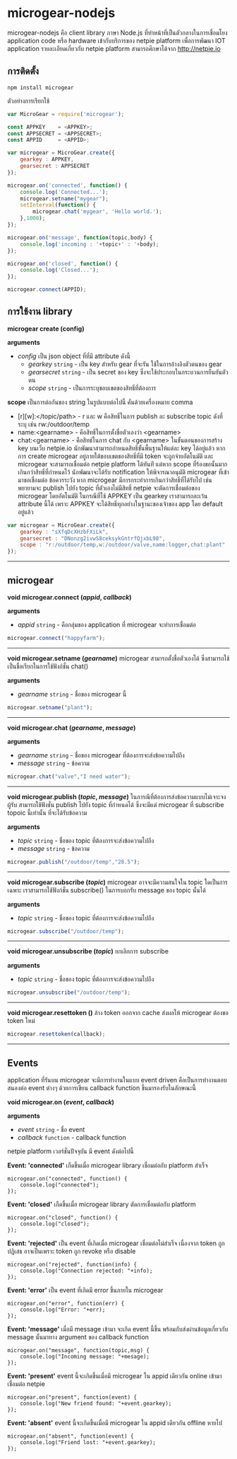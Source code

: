 # microgear-nodejs

microgear-nodejs คือ client library ภาษา Node.js ที่ทำหน้าที่เป็นตัวกลางในการเชื่อมโยง application code หรือ hardware เข้ากับบริการของ netpie platform เพื่อการพัฒนา IOT application รายละเอียดเกี่ยวกับ netpie platform สามารถศึกษาได้จาก http://netpie.io

## การติดตั้ง

```
npm install microgear
```

ตัวอย่างการเรียกใช้
```js
var MicroGear = require('microgear');

const APPKEY    = <APPKEY>;
const APPSECRET = <APPSECRET>;
const APPID     = <APPID>;

var microgear = MicroGear.create({
    gearkey : APPKEY,
    gearsecret : APPSECRET
});

microgear.on('connected', function() {
    console.log('Connected...');
    microgear.setname("mygear");
    setInterval(function() {
        microgear.chat('mygear', 'Hello world.');
    },1000);
});

microgear.on('message', function(topic,body) {
    console.log('incoming : '+topic+' : '+body);
});

microgear.on('closed', function() {
    console.log('Closed...');
});

microgear.connect(APPID);
```
## การใช้งาน library
**microgear create (config)**

**arguments**
* *config* เป็น json object ที่ที่มี attribute ดังนี้
  * *gearkey* `string` - เป็น key สำหรับ gear ที่จะรัน ใช้ในการอ้างอิงตัวตนของ gear
  * *gearsecret* `string` - เป็น secret ของ key ซึ่งจะใช้ประกอบในกระบวนการยืนยันตัวตน
  * *scope* `string` - เป็นการระบุขอบเขตของสิทธิ์ที่ต้องการ

**scope**
เป็นการต่อกันของ string ในรูปแบบต่อไปนี้ คั่นด้วยเครื่องหมาย comma
  * [r][w]:&lt;/topic/path&gt; - r และ w คือสิทธิ์ในการ publish ละ subscribe topic ดังที่ระบุ เช่น rw:/outdoor/temp
  *  name:&lt;gearname&gt; - คือสิทธิ์ในการตั้งชื่อตัวเองว่า &lt;gearname&gt;
  *  chat:&lt;gearname&gt; - คือสิทธ์ในการ chat กับ &lt;gearname&gt;
ในขั้นตอนของการสร้าง key บนเว็บ netpie.io นักพัฒนาสามารถกำหนดสิทธิ์ขั้นพื้นฐานให้แต่ละ key ได้อยู่แล้ว หากการ create microgear อยู่ภายใต้ขอบเขตของสิทธิ์ที่มี token จะถูกจ่ายอัตโนมัติ และ microgear จะสามารถเชื่อมต่อ netpie platform ได้ทันที แต่หาก scope ที่ร้องขอนั้นมากเกินกว่าสิทธิ์ที่กำหนดไว้ นักพัฒนาจะได้รับ notification ให้พิจารณาอนุมัติ microgear ที่เข้ามาขอเชื่อมต่อ ข้อควรระวัง หาก microgear มีการกระทำการเกินกว่าสิทธิ์ที่ได้รับไป เช่น พยายามจะ publish ไปยัง topic ที่ตัวเองไม่มีสิทธิ์ netpie จะตัดการเชื่อมต่อของ microgear โดยอัตโนมัติ ในกรณีที่ใช้ APPKEY เป็น gearkey เราสามารถละเว้น attribute นี้ได้ เพราะ APPKEY จะได้สิทธิ์ทุกอย่างในฐานะของเจ้าของ app โดย default อยู่แล้ว 

```js
var microgear = MicroGear.create({
    gearkey : "sXfqDcXHzbFXiLk",
    gearsecret : "DNonzg2ivwS8ceksykGntrfQjxbL98",
    scope : "r:/outdoor/temp,w:/outdoor/valve,name:logger,chat:plant"
});
```
---
## microgear
**void microgear.connect (*appid*, *callback*)**

**arguments**
* *appid* `string` - คือกลุ่มของ application ที่ microgear จะทำการเชื่อมต่อ 
```js
microgear.connect("happyfarm");
```
---
**void microgear.setname (*gearname*)**
microgear สามารถตั้งชื่อตัวเองได้ ซึ่งสามารถใช้เป็นชื่อเรียกในการใช้ฟังก์ชั่น chat()

**arguments**
* *gearname* `string` - ชื่อของ microgear นี้   

```js
microgear.setname("plant");
```
---
**void microgear.chat (*gearname*, *message*)**

**arguments**
* *gearname* `string` - ชื่อของ microgear ที่ต้องการจะส่งข้อความไปถึง 
* *message* `string` - ข้อความ

```js
microgear.chat("valve","I need water");
```
---
**void microgear.publish (*topic*, *message*)**
ในการณีที่ต้องการส่งข้อความแบบไม่เจาะจงผู้รับ สามารถใช้ฟังชั่น publish ไปยัง topic ที่กำหนดได้ ซึ่งจะมีแต่ microgear ที่ subscribe topoic นี้เท่านั้น ที่จะได้รับข้อความ

**arguments**
* *topic* `string` - ชื่อของ topic ที่ต้องการจะส่งข้อความไปถึง 
* *message* `string` - ข้อความ

```js
microgear.publish("/outdoor/temp","28.5");
```
---
**void microgear.subscribe (*topic*)**
microgear อาจจะมีความสนใจใน topic ใดเป็นการเฉพาะ เราสามารถใช้ฟังก์ชั่น subscribe() ในการบอกรับ message ของ topic นั้นได้

**arguments**
* *topic* `string` - ชื่อของ topic ที่ต้องการจะส่งข้อความไปถึง 

```js
microgear.subscribe("/outdoor/temp");
```
---
**void microgear.unsubscribe (*topic*)**
ยกเลิกการ subscribe

**arguments**
* *topic* `string` - ชื่อของ topic ที่ต้องการจะส่งข้อความไปถึง 

```js
microgear.unsubscribe("/outdoor/temp");
```
---
**void microgear.resettoken ()**
ล้าง token ออกจาก cache ส่งผลให้ microgear ต้องขอ token ใหม่

```js
microgear.resettoken(callback);
```

---
## Events
application ที่รันบน microgear จะมีการทำงานในแบบ event driven คือเป็นการทำงานตอบสนองต่อ event ต่างๆ ด้วยการเขียน callback function ขึ้นมารองรับในลักษณะนี้

**void microgear.on (*event*, *callback*)**

**arguments**
* *event* `string` - ชื่อ event
* *callback* `function` - callback function

netpie platform เวอร์ชั่นปัจจุบัน มี event ดังต่อไปนี้

**Event: 'connected'**
เกืดขึ้นเมื่อ microgear library เชื่อมต่อกับ platform สำเร็จ
```
microgear.on("connected", function() {
	console.log("connected");
});
```

**Event: 'closed'**
เกืดขึ้นเมื่อ microgear library ตัดการเชื่อมต่อกับ platform
```
microgear.on("closed", function() {
	console.log("closed");
});
```

**Event: 'rejected'**
เป็น event ที่เกิดเมื่อ microgear เชื่อมต่อไม่สำเร็จ เนื่องจาก token ถูกปฏิเสธ อาจเป็นเพราะ token ถูก revoke หรือ disable
```
microgear.on("rejected", function(info) {
	console.log("Connection rejected: "+info);
});
```

**Event: 'error'**
เป็น event ที่เกิดมี error ขึ้นภายใน microgear
```
microgear.on("error", function(err) {
	console.log("Error: "+err);
});
```

**Event: 'message'**
เมื่อมี message เข้ามา จะเกิด event นี้ขึ้น พร้อมกับส่งผ่านข้อมูลเกี่ยวกับ message นั้นมาทาง argument ของ callback function
```
microgear.on("message", function(topic,msg) {
	console.log("Incoming message: "+mesage);
});
```

**Event: 'present'**
event นี้จะเกิดขึ้นเมื่อมี microgear ใน appid เดียวกัน online เข้ามาเชื่อมต่อ netpie
```
microgear.on("present", function(event) {
	console.log("New friend found: "+event.gearkey);
});
```
**Event: 'absent'**
event นี้จะเกิดขึ้นเมื่อมี microgear ใน appid เดียวกัน offline หายไป
```
microgear.on("absent", function(event) {
	console.log("Friend lost: "+event.gearkey);
});
```
